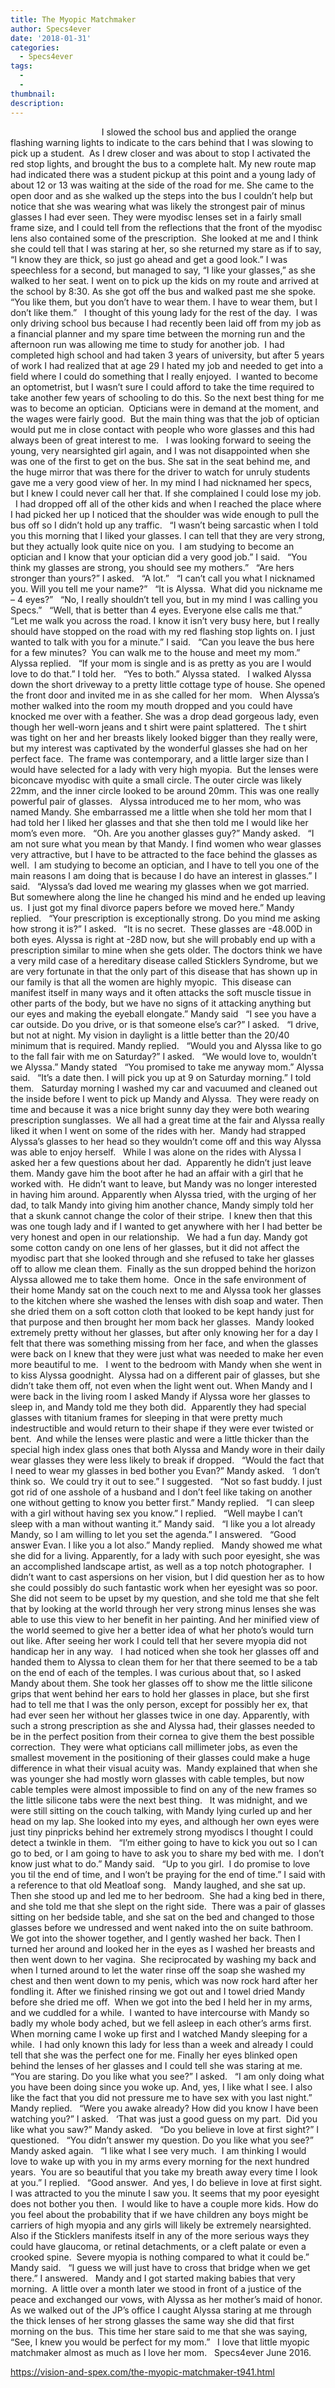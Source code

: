 ```yaml
---
title: The Myopic Matchmaker
author: Specs4ever
date: '2018-01-31'
categories:
  - Specs4ever
tags:
  - 
  - 
thumbnail: 
description: 
---
```


                                    
I slowed the school bus and applied the orange flashing warning lights to indicate to the cars behind that I was slowing to pick up a student.  As I drew closer and was about to stop I activated the red stop lights, and brought the bus to a complete halt. My new route map had indicated there was a student pickup at this point and a young lady of about 12 or 13 was waiting at the side of the road for me. She came to the open door and as she walked up the steps into the bus I couldn’t help but notice that she was wearing what was likely the strongest pair of minus glasses I had ever seen. They were myodisc lenses set in a fairly small frame size, and I could tell from the reflections that the front of the myodisc lens also contained some of the prescription.  She looked at me and I think she could tell that I was staring at her, so she returned my stare as if to say, “I know they are thick, so just go ahead and get a good look.” I was speechless for a second, but managed to say, “I like your glasses,” as she walked to her seat. I went on to pick up the kids on my route and arrived at the school by 8:30. As she got off the bus and walked past me she spoke.
 
“You like them, but you don’t have to wear them. I have to wear them, but I don’t like them.”
 
I thought of this young lady for the rest of the day.  I was only driving school bus because I had recently been laid off from my job as a financial planner and my spare time between the morning run and the afternoon run was allowing me time to study for another job.  I had completed high school and had taken 3 years of university, but after 5 years of work I had realized that at age 29 I hated my job and needed to get into a field where I could do something that I really enjoyed.  I wanted to become an optometrist, but I wasn’t sure I could afford to take the time required to take another few years of schooling to do this. So the next best thing for me was to become an optician.  Opticians were in demand at the moment, and the wages were fairly good.  But the main thing was that the job of optician would put me in close contact with people who wore glasses and this had always been of great interest to me.
 
I was looking forward to seeing the young, very nearsighted girl again, and I was not disappointed when she was one of the first to get on the bus. She sat in the seat behind me, and the huge mirror that was there for the driver to watch for unruly students gave me a very good view of her. In my mind I had nicknamed her specs, but I knew I could never call her that. If she complained I could lose my job.
 
I had dropped off all of the other kids and when I reached the place where I had picked her up I noticed that the shoulder was wide enough to pull the bus off so I didn’t hold up any traffic.
 
“I wasn’t being sarcastic when I told you this morning that I liked your glasses. I can tell that they are very strong, but they actually look quite nice on you.  I am studying to become an optician and I know that your optician did a very good job.” I said.
 
“You think my glasses are strong, you should see my mothers.”
 
“Are hers stronger than yours?” I asked.
 
“A lot.”
 
“I can’t call you what I nicknamed you. Will you tell me your name?”
 
“It is Alyssa.  What did you nickname me – 4 eyes?”
 
“No, I really shouldn’t tell you, but in my mind I was calling you Specs.” 
 
“Well, that is better than 4 eyes. Everyone else calls me that.”
 
“Let me walk you across the road. I know it isn’t very busy here, but I really should have stopped on the road with my red flashing stop lights on. I just wanted to talk with you for a minute.” I said.
 
“Can you leave the bus here for a few minutes?  You can walk me to the house and meet my mom.” Alyssa replied.
 
“If your mom is single and is as pretty as you are I would love to do that.” I told her.
 
“Yes to both.” Alyssa stated.
 
I walked Alyssa down the short driveway to a pretty little cottage type of house. She opened the front door and invited me in as she called for her mom.
 
When Alyssa’s mother walked into the room my mouth dropped and you could have knocked me over with a feather. She was a drop dead gorgeous lady, even though her well-worn jeans and t shirt were paint splattered.  The t shirt was tight on her and her breasts likely looked bigger than they really were, but my interest was captivated by the wonderful glasses she had on her perfect face.  The frame was contemporary, and a little larger size than I would have selected for a lady with very high myopia.  But the lenses were biconcave myodisc with quite a small circle. The outer circle was likely 22mm, and the inner circle looked to be around 20mm. This was one really powerful pair of glasses.
 
Alyssa introduced me to her mom, who was named Mandy. She embarrassed me a little when she told her mom that I had told her I liked her glasses and that she then told me I would like her mom’s even more.
 
“Oh. Are you another glasses guy?” Mandy asked.
 
“I am not sure what you mean by that Mandy. I find women who wear glasses very attractive, but I have to be attracted to the face behind the glasses as well.  I am studying to become an optician, and I have to tell you one of the main reasons I am doing that is because I do have an interest in glasses.” I said.
 
“Alyssa’s dad loved me wearing my glasses when we got married.  But somewhere along the line he changed his mind and he ended up leaving us.  I just got my final divorce papers before we moved here.” Mandy replied.
 
“Your prescription is exceptionally strong. Do you mind me asking how strong it is?” I asked.
 
“It is no secret.  These glasses are -48.00D in both eyes. Alyssa is right at -28D now, but she will probably end up with a prescription similar to mine when she gets older. The doctors think we have a very mild case of a hereditary disease called Sticklers Syndrome, but we are very fortunate in that the only part of this disease that has shown up in our family is that all the women are highly myopic.  This disease can manifest itself in many ways and it often attacks the soft muscle tissue in other parts of the body, but we have no signs of it attacking anything but our eyes and making the eyeball elongate.” Mandy said
 
“I see you have a car outside. Do you drive, or is that someone else’s car?” I asked.
 
“I drive, but not at night. My vision in daylight is a little better than the 20/40 minimum that is required. Mandy replied.
 
“Would you and Alyssa like to go to the fall fair with me on Saturday?” I asked.
 
“We would love to, wouldn’t we Alyssa.” Mandy stated
 
“You promised to take me anyway mom.” Alyssa said.
 
“It’s a date then. I will pick you up at 9 on Saturday morning.” I told them.
 
Saturday morning I washed my car and vacuumed and cleaned out the inside before I went to pick up Mandy and Alyssa.  They were ready on time and because it was a nice bright sunny day they were both wearing prescription sunglasses.  We all had a great time at the fair and Alyssa really liked it when I went on some of the rides with her.  Mandy had strapped Alyssa’s glasses to her head so they wouldn’t come off and this way Alyssa was able to enjoy herself.
 
While I was alone on the rides with Alyssa I asked her a few questions about her dad.  Apparently he didn’t just leave them. Mandy gave him the boot after he had an affair with a girl that he worked with.  He didn’t want to leave, but Mandy was no longer interested in having him around. Apparently when Alyssa tried, with the urging of her dad, to talk Mandy into giving him another chance, Mandy simply told her that a skunk cannot change the color of their stripe.  I knew then that this was one tough lady and if I wanted to get anywhere with her I had better be very honest and open in our relationship.
 
We had a fun day. Mandy got some cotton candy on one lens of her glasses, but it did not affect the myodisc part that she looked through and she refused to take her glasses off to allow me clean them.  Finally as the sun dropped behind the horizon Alyssa allowed me to take them home.  Once in the safe environment of their home Mandy sat on the couch next to me and Alyssa took her glasses to the kitchen where she washed the lenses with dish soap and water. Then she dried them on a soft cotton cloth that looked to be kept handy just for that purpose and then brought her mom back her glasses.  Mandy looked extremely pretty without her glasses, but after only knowing her for a day I felt that there was something missing from her face, and when the glasses were back on I knew that they were just what was needed to make her even more beautiful to me.
 
I went to the bedroom with Mandy when she went in to kiss Alyssa goodnight.  Alyssa had on a different pair of glasses, but she didn’t take them off, not even when the light went out. When Mandy and I were back in the living room I asked Mandy if Alyssa wore her glasses to sleep in, and Mandy told me they both did.  Apparently they had special glasses with titanium frames for sleeping in that were pretty much indestructible and would return to their shape if they were ever twisted or bent.  And while the lenses were plastic and were a little thicker than the special high index glass ones that both Alyssa and Mandy wore in their daily wear glasses they were less likely to break if dropped.
 
“Would the fact that I need to wear my glasses in bed bother you Evan?” Mandy asked.
 
‘I don’t think so.  We could try it out to see.” I suggested.
 
“Not so fast buddy. I just got rid of one asshole of a husband and I don’t feel like taking on another one without getting to know you better first.” Mandy replied.
 
“I can sleep with a girl without having sex you know.” I replied.
 
“Well maybe I can’t sleep with a man without wanting it.” Mandy said.
 
“I like you a lot already Mandy, so I am willing to let you set the agenda.” I answered.
 
“Good answer Evan. I like you a lot also.” Mandy replied.
 
Mandy showed me what she did for a living. Apparently, for a lady with such poor eyesight, she was an accomplished landscape artist, as well as a top notch photographer.  I didn’t want to cast aspersions on her vision, but I did question her as to how she could possibly do such fantastic work when her eyesight was so poor. She did not seem to be upset by my question, and she told me that she felt that by looking at the world through her very strong minus lenses she was able to use this view to her benefit in her painting. And her minified view of the world seemed to give her a better idea of what her photo’s would turn out like. After seeing her work I could tell that her severe myopia did not handicap her in any way.
 
I had noticed when she took her glasses off and handed them to Alyssa to clean them for her that there seemed to be a tab on the end of each of the temples. I was curious about that, so I asked Mandy about them. She took her glasses off to show me the little silicone grips that went behind her ears to hold her glasses in place, but she first had to tell me that I was the only person, except for possibly her ex, that had ever seen her without her glasses twice in one day. Apparently, with such a strong prescription as she and Alyssa had, their glasses needed to be in the perfect position from their cornea to give them the best possible correction.  They were what opticians call millimeter jobs, as even the smallest movement in the positioning of their glasses could make a huge difference in what their visual acuity was.  Mandy explained that when she was younger she had mostly worn glasses with cable temples, but now cable temples were almost impossible to find on any of the new frames so the little silicone tabs were the next best thing.
 
It was midnight, and we were still sitting on the couch talking, with Mandy lying curled up and her head on my lap. She looked into my eyes, and although her own eyes were just tiny pinpricks behind her extremely strong myodiscs I thought I could detect a twinkle in them.
 
“I’m either going to have to kick you out so I can go to bed, or I am going to have to ask you to share my bed with me.  I don’t know just what to do.” Mandy said.
 
“Up to you girl.  I do promise to love you til the end of time, and I won’t be praying for the end of time.” I said with a reference to that old Meatloaf song.
 
Mandy laughed, and she sat up. Then she stood up and led me to her bedroom.  She had a king bed in there, and she told me that she slept on the right side.  There was a pair of glasses sitting on her bedside table, and she sat on the bed and changed to those glasses before we undressed and went naked into the on suite bathroom.  We got into the shower together, and I gently washed her back. Then I turned her around and looked her in the eyes as I washed her breasts and then went down to her vagina.  She reciprocated by washing my back and when I turned around to let the water rinse off the soap she washed my chest and then went down to my penis, which was now rock hard after her fondling it. After we finished rinsing we got out and I towel dried Mandy before she dried me off.  When we got into the bed I held her in my arms, and we cuddled for a while.  I wanted to have intercourse with Mandy so badly my whole body ached, but we fell asleep in each other’s arms first.
 
When morning came I woke up first and I watched Mandy sleeping for a while.  I had only known this lady for less than a week and already I could tell that she was the perfect one for me. Finally her eyes blinked open behind the lenses of her glasses and I could tell she was staring at me.
 
“You are staring. Do you like what you see?” I asked.
 
“I am only doing what you have been doing since you woke up. And, yes, I like what I see. I also like the fact that you did not pressure me to have sex with you last night.” Mandy replied.
 
“Were you awake already? How did you know I have been watching you?” I asked.
 
‘That was just a good guess on my part.  Did you like what you saw?” Mandy asked.
 
“Do you believe in love at first sight?” I questioned.
 
“You didn’t answer my question. Do you like what you see?” Mandy asked again.
 
“I like what I see very much.  I am thinking I would love to wake up with you in my arms every morning for the next hundred years.  You are so beautiful that you take my breath away every time I look at you.” I replied.
 
“Good answer.  And yes, I do believe in love at first sight. I was attracted to you the minute I saw you. It seems that my poor eyesight does not bother you then.  I would like to have a couple more kids. How do you feel about the probability that if we have children any boys might be carriers of high myopia and any girls will likely be extremely nearsighted.  Also if the Sticklers manifests itself in any of the more serious ways they could have glaucoma, or retinal detachments, or a cleft palate or even a crooked spine.  Severe myopia is nothing compared to what it could be.” Mandy said.
 
“I guess we will just have to cross that bridge when we get there.” I answered.
 
Mandy and I got started making babies that very morning.  A little over a month later we stood in front of a justice of the peace and exchanged our vows, with Alyssa as her mother’s maid of honor. As we walked out of the JP’s office I caught Alyssa staring at me through the thick lenses of her strong glasses the same way she did that first morning on the bus.  This time her stare said to me that she was saying, “See, I knew you would be perfect for my mom.”
 
I love that little myopic matchmaker almost as much as I love her mom.
 
Specs4ever
June 2016.

https://vision-and-spex.com/the-myopic-matchmaker-t941.html
